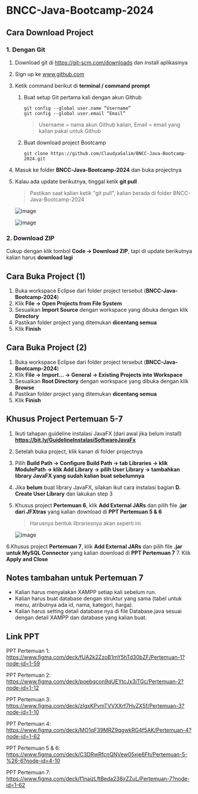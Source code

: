 # BNCC-Java-Bootcamp-2024

## Cara Download Project
### 1. Dengan Git
1. Download git di https://git-scm.com/downloads dan install aplikasinya
2. Sign up ke www.github.com
3. Ketik command berikut di **terminal / command prompt**
   1. Buat setup Git pertama kali dengan akun Github
      ```
      git config --global user.name “Username”
      git config --global user.email “Email”
      ```
      > Username = nama akun Github kalian, Email = email yang kalian pakai untuk Github
   2. Buat download project Bootcamp
      ```
      git clone https://github.com/ClaudyaSalim/BNCC-Java-Bootcamp-2024.git
      ```
4. Masuk ke folder **BNCC-Java-Bootcamp-2024** dan buka projectnya
5. Kalau ada update berikutnya, tinggal ketik **git pull**
   > Pastikan saat kalian ketik "git pull", kalian berada di folder BNCC-Java-Bootcamp-2024
   
   ![image](https://github.com/user-attachments/assets/fc0e6e1a-b5ac-4f46-82de-b225bd9198b2)

   ![image](https://github.com/user-attachments/assets/d5108867-4c64-42bb-bf10-1900a44d54d0)


### 2. Download ZIP
Cukup dengan klik tombol **Code -> Download ZIP**, tapi di update berikutnya kalian harus **download lagi**


## Cara Buka Project (1)
1. Buka workspace Eclipse dari folder project tersebut (**BNCC-Java-Bootcamp-2024**)
2. Klik **File -> Open Projects from File System**
3. Sesuaikan **Import Source** dengan workspace yang dibuka dengan klik **Directory**
4. Pastikan folder project yang ditemukan **dicentang semua**
5. Klik **Finish**


## Cara Buka Project (2)
1. Buka workspace Eclipse dari folder project tersebut (**BNCC-Java-Bootcamp-2024**)
2. Klik **File -> Import... -> General -> Existing Projects into Workspace**
3. Sesuaikan **Root Directory** dengan workspace yang dibuka dengan klik **Browse**
4. Pastikan folder project yang ditemukan **dicentang semua**
5. Klik **Finish**


## Khusus Project Pertemuan 5-7
1. Ikuti tahapan guideline instalasi JavaFX (dari awal jika belum install) **https://bit.ly/GuidelineInstalasiSoftwareJavaFx**
2. Setelah buka project, klik kanan di folder projectnya
3. Pilih **Build Path -> Configure Build Path -> tab Libraries -> klik ModulePath -> klik Add Library -> pilih User Library -> tambahkan library JavaFX yang sudah kalian buat sebelumnya**
4. Jika **belum** buat library JavaFX, silakan ikut cara instalasi bagian **D. Create User Library** dan lakukan step 3
5. Khusus project **Pertemuan 6**, klik **Add External JARs** dan pilih file **.jar dari JFXtras** yang kalian download di **PPT Pertemuan 5 & 6**
   > Harusnya bentuk librariesnya akan seperti ini
   
   ![image](https://github.com/user-attachments/assets/2265a208-f72b-43f1-9a08-ebfb4685625b)

6.Khusus project **Pertemuan 7**, klik **Add External JARs** dan pilih file **.jar untuk MySQL Connector** yang kalian download di **PPT Pertemuan 7**
7. Klik **Apply and Close**


## Notes tambahan untuk Pertemuan 7
- Kalian harus menyalakan XAMPP setiap kali sebelum run.
- Kalian harus buat database dengan struktur yang sama (tabel untuk menu, atributnya ada id, nama, kategori, harga).
- Kalian harus setting detail database nya di file Database.java sesuai dengan detail XAMPP dan database yang kalian buat.


## Link PPT
PPT Pertemuan 1: https://www.figma.com/deck/fUA2k2ZzoB1mY5hTd30bZF/Pertemuan-1?node-id=1-59

PPT Pertemuan 2: https://www.figma.com/deck/poebgcon9qUEYtcJx3iTGc/Pertemuan-2?node-id=1-12

PPT Pertemuan 3: https://www.figma.com/deck/zIgxKPvmTVVXXrf7HvZX5f/Pertemuan-3?node-id=1-10

PPT Pertemuan 4: https://www.figma.com/deck/MO1qF39MRZ9qgwkRG4f5AK/Pertemuan-4?node-id=1-62

PPT Pertemuan 5 & 6: https://www.figma.com/deck/C3DRwRfcnQNVew05xje6Fh/Pertemuan-5-%26-6?node-id=4-10

PPT Pertemuan 7: https://www.figma.com/deck/f1naizLftBeda238jrZZuL/Pertemuan-7?node-id=1-62
